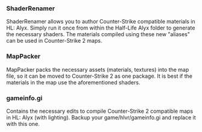 ### ShaderRenamer
ShaderRenamer allows you to author Counter-Strike compatible materials in HL: Alyx. Simply run it once from within the Half-Life Alyx folder to generate the necessary shaders. The materials compiled using these new "aliases" can be used in Counter-Strike 2 maps.

### MapPacker
MapPacker packs the necessary assets (materials, textures) into the map file, so it can be moved to Counter-Strike 2 as one package. It is best if the materials in the map use the aforementioned shaders.

### gameinfo.gi
Contains the necessary edits to compile Counter-Strike 2 compatible maps in HL: Alyx (with lighting). Backup your game/hlvr/gameinfo.gi and replace it with this one. 
